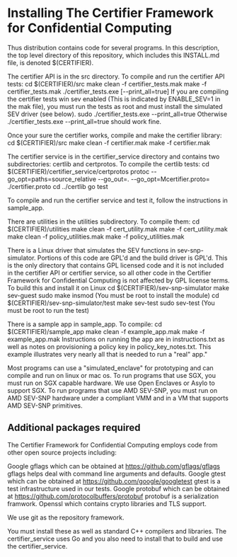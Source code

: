 Installing The Certifier Framework for Confidential Computing 
=============================================================

Thus distribution contains code for several programs.
In this description, the top level directory of this repository,
which includes this INSTALL.md file, is denoted $(CERTIFIER).

The certifier API is in the src directory.  To compile and run the
certifier API tests:
  cd $(CERTIFIER)/src
  make clean -f certifier_tests.mak
  make -f certifier_tests.mak
  ./certifier_tests.exe [--print_all=true]
If you are compiling the certifier tests win sev enabled (This is
indicated by ENABLE_SEV=1 in the mak file), you must run the
tests as root and must install the simulated SEV driver (see
below).
  sudo ./certifier_tests.exe --print_all=true
Otherwise
  ./certifier_tests.exe --print_all=true
should work fine.

Once your sure the certifier works, compile and make the
certifier library:
  cd $(CERTIFIER)/src
  make clean -f certifier.mak
  make -f certifier.mak

The certifier service is in the certifier_service directory and contains
two subdirectories: certlib and certprotos.  To compile the certlib tests:
  cd $(CERTIFIER)/certifier_service/certprotos
  protoc --go_opt=paths=source_relative --go_out=. --go_opt=Mcertifier.proto= ./certifier.proto
  cd ../certlib
  go test

To compile and run the certifier service and test it,
follow the instructions in sample_app.

There are utilities in the utilities subdirectory.  To compile them:
  cd $(CERTIFIER)/utilities
  make clean -f cert_utility.mak
  make -f cert_utility.mak
  make clean -f policy_utilities.mak
  make -f policy_utilities.mak

There is a Linux driver that simulates the SEV functions in sev-snp-simulator.
Portions of this code are GPL'd and the build driver is GPL'd.  This is the
only directory that contains GPL licensed code and it is not included in the
certifier API or certifier service, so all other code in the Certifier Framework
for Confidential Computing is not affected by GPL license terms.  To build this
and install it on Linux
  cd $(CERTIFIER)/sev-snp-simulator
  make sev-guest
  sudo make insmod (You must be root to install the module)
  cd $(CERTIFIER)/sev-snp-simulator/test
  make sev-test
  sudo sev-test (You must be root to run the test)

There is a sample app in sample_app. To compile:
  cd $(CERTIFIER)/sample_app
  make clean -f example_app.mak
  make -f example_app.mak
Instructions on running the app are in instructions.txt as well as
notes on provisioning a policy key in policy_key_notes.txt.
This example illustrates very nearly all that is needed
to run a "real" app."

Most programs can use a "simulated_enclave" for prototyping and can compile
and run on linux or mac os.  To run programs that use SGX, you must run on
SGX capable hardware.  We use Open Enclaves or Asylo to support SGX.
To run programs that use AMD SEV-SNP, you must run on AMD SEV-SNP hardware
under a compliant VMM and in a VM that supports AMD SEV-SNP primitives.


Additional packages required
----------------------------

The Certifier Framework for Confidential Computing employs code from other open
source projects including:

Google gflags which can be obtained at https://github.com/gflags/gflags
  gflags helps deal with command line arguments and defaults.
Google gtest which can be obtained at https://github.com/google/googletest
  gtest is a test infrastructure used in our tests.
Google protobuf which can be obtained at https://github.com/protocolbuffers/protobuf
  protobuf is a serialization framwork.
Openssl which contains crypto libraries and TLS support.

We use git as the repository framework.

You must install these as well as standard C++ compilers and libraries.  The
certifier_service uses Go and you also need to install that to build and use
the certifier_service.

